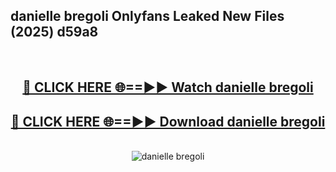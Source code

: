 <h2>danielle bregoli Onlyfans Leaked New Files (2025) d59a8</h2>
<br>
<div align="center">
<h2><a href="https://mediafiles.top/danielle_bregoli&ref=git" rel="nofollow">🔴 CLICK HERE 🌐==►► Watch danielle bregoli</a></h2>
<h2><a href="https://mediafiles.top/danielle_bregoli&ref=git" rel="nofollow">🔴 CLICK HERE 🌐==►► Download danielle bregoli</a></h2>
<br>
<a href="https://mediafiles.top/danielle_bregoli&ref=git" rel="nofollow" data-target="animated-image.originalLink"><img src="https://i.ibb.co.com/xMMVF88/686577567.gif" alt="danielle bregoli" style="max-width: 100%; display: inline-block;" data-target="animated-image.originalImage"></a>
</div>
<br>
<br>
